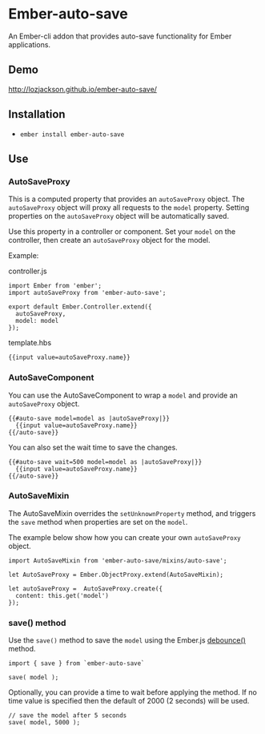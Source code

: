 # Ember-auto-save

An Ember-cli addon that provides auto-save functionality for Ember applications.

## Demo

http://lozjackson.github.io/ember-auto-save/

## Installation

* `ember install ember-auto-save`

## Use

### AutoSaveProxy

This is a computed property that provides an `autoSaveProxy` object.  The `autoSaveProxy`
object will proxy all requests to the `model` property.  Setting properties on the
`autoSaveProxy` object will be automatically saved.

Use this property in a controller or component. Set your `model` on the
controller, then create an `autoSaveProxy` object for the model.

Example:

controller.js

```
import Ember from 'ember';
import autoSaveProxy from 'ember-auto-save';

export default Ember.Controller.extend({
  autoSaveProxy,
  model: model
});
```

template.hbs

```
{{input value=autoSaveProxy.name}}
```

### AutoSaveComponent

You can use the AutoSaveComponent to wrap a `model` and provide an `autoSaveProxy` object.

```
{{#auto-save model=model as |autoSaveProxy|}}
  {{input value=autoSaveProxy.name}}
{{/auto-save}}
```

You can also set the wait time to save the changes.

```
{{#auto-save wait=500 model=model as |autoSaveProxy|}}
  {{input value=autoSaveProxy.name}}
{{/auto-save}}
```

### AutoSaveMixin

The AutoSaveMixin overrides the `setUnknownProperty` method, and
triggers the `save` method when properties are set on the `model`.

The example below show how you can create your own `autoSaveProxy` object.
```
import AutoSaveMixin from 'ember-auto-save/mixins/auto-save';

let AutoSaveProxy = Ember.ObjectProxy.extend(AutoSaveMixin);

let autoSaveProxy =  AutoSaveProxy.create({
  content: this.get('model')
});
```

### save() method

Use the `save()` method to save the `model` using the
Ember.js [debounce()](http://emberjs.com/api/classes/Ember.run.html#method_debounce)
method.

```
import { save } from `ember-auto-save`

save( model );
```

Optionally, you can provide a time to wait before applying the method.  If no
time value is specified then the default of 2000 (2 seconds) will be used.

```
// save the model after 5 seconds
save( model, 5000 );
```
